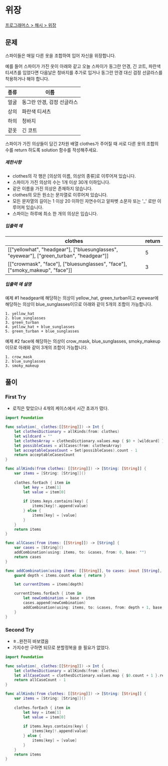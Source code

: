 # 위장

[프로그래머스 > 해시 > 위장](https://programmers.co.kr/learn/courses/30/lessons/42578)



## 문제 

스파이들은 매일 다른 옷을 조합하여 입어 자신을 위장합니다.

예를 들어 스파이가 가진 옷이 아래와 같고 오늘 스파이가 동그란 안경, 긴 코트, 파란색 티셔츠를 입었다면 다음날은 청바지를 추가로 입거나 동그란 안경 대신 검정 선글라스를 착용하거나 해야 합니다.

| 종류 | 이름                       |
| ---- | -------------------------- |
| 얼굴 | 동그란 안경, 검정 선글라스 |
| 상의 | 파란색 티셔츠              |
| 하의 | 청바지                     |
| 겉옷 | 긴 코트                    |

스파이가 가진 의상들이 담긴 2차원 배열 clothes가 주어질 때 서로 다른 옷의 조합의 수를 return 하도록 solution 함수를 작성해주세요.

##### 제한사항

- clothes의 각 행은 [의상의 이름, 의상의 종류]로 이루어져 있습니다.
- 스파이가 가진 의상의 수는 1개 이상 30개 이하입니다.
- 같은 이름을 가진 의상은 존재하지 않습니다.
- clothes의 모든 원소는 문자열로 이루어져 있습니다.
- 모든 문자열의 길이는 1 이상 20 이하인 자연수이고 알파벳 소문자 또는 '_' 로만 이루어져 있습니다.
- 스파이는 하루에 최소 한 개의 의상은 입습니다.

##### 입출력 예

| clothes                                                      | return |
| ------------------------------------------------------------ | ------ |
| [["yellowhat", "headgear"], ["bluesunglasses", "eyewear"], ["green_turban", "headgear"]] | 5      |
| [["crowmask", "face"], ["bluesunglasses", "face"], ["smoky_makeup", "face"]] | 3      |

##### 입출력 예 설명

예제 #1
headgear에 해당하는 의상이 yellow_hat, green_turban이고 eyewear에 해당하는 의상이 blue_sunglasses이므로 아래와 같이 5개의 조합이 가능합니다.

```
1. yellow_hat
2. blue_sunglasses
3. green_turban
4. yellow_hat + blue_sunglasses
5. green_turban + blue_sunglasses
```

예제 #2
face에 해당하는 의상이 crow_mask, blue_sunglasses, smoky_makeup이므로 아래와 같이 3개의 조합이 가능합니다.

```
1. crow_mask
2. blue_sunglasses
3. smoky_makeup
```



## 풀이 

### First Try

- 로직은 맞았으나 4개의 케이스에서 시간 초과가 떴다.

```swift
import Foundation

func solution(_ clothes:[[String]]) -> Int {
    let clothesDictionary = allKinds(from: clothes)
    let wildcard = ""
    let clothesArray = clothesDictionary.values.map { $0 + [wildcard] }
    let possibleCases = allCases(from: clothesArray)
    let acceptableCasesCount = Set(possibleCases).count - 1
    return acceptableCasesCount
}

func allKinds(from clothes: [[String]]) -> [String: [String]] {
    var items = [String: [String]]()
    
    clothes.forEach { item in
        let key = item[1]
        let value = item[0]
        
        if items.keys.contains(key) {
            items[key]!.append(value)
        } else {
            items[key] = [value]
        }
    }
    return items
}

func allCases(from items: [[String]]) -> [String] {
    var cases = [String]()
    addCombination(using: items, to: &cases, from: 0, base: "")
    return cases
}

func addCombination(using items: [[String]], to cases: inout [String], from depth: Int, base: String) {
    guard depth < items.count else { return }

    let currentItems = items[depth]

    currentItems.forEach { item in
        let newCombination = base + item
        cases.append(newCombination)
        addCombination(using: items, to: &cases, from: depth + 1, base: newCombination)
    }
}
```



### Second Try

- ㅎ..완전히 바보였음
- 가지수만 구하면 되므로 분할정복을 쓸 필요가 없었다. 

```swift
import Foundation

func solution(_ clothes:[[String]]) -> Int {
    let clothesDictionary = allKinds(from: clothes)
    let allCaseCount = clothesDictionary.values.map { $0.count + 1 }.reduce(1, *)
    return allCaseCount - 1
}

func allKinds(from clothes: [[String]]) -> [String: [String]] {
    var items = [String: [String]]()
    
    clothes.forEach { item in
        let key = item[1]
        let value = item[0]
        
        if items.keys.contains(key) {
            items[key]!.append(value)
        } else {
            items[key] = [value]
        }
    }
    return items
}
```

